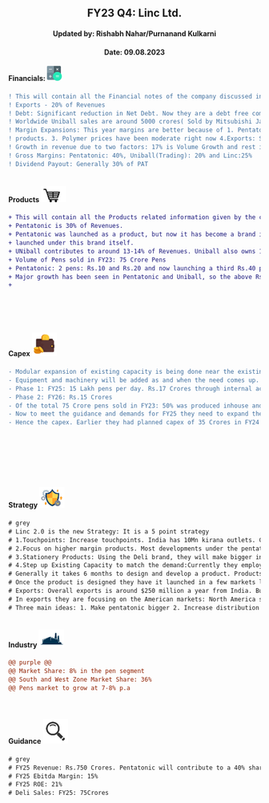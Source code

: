 <h2 align="center"> FY23 Q4: Linc Ltd.</h2>
<h4 align="center"> Updated by: Rishabh Nahar/Purnanand Kulkarni</h4>
<h4 align="center"> Date: 09.08.2023</h4>

[fin]: https://www.screener.in/company/LINC/
[products]: https://lincpen.com/products
[capex]: https://eresh-zealous.medium.com/
[strategy]: https://eresh-zealous.medium.com/
[ind]: https://www.verifiedmarketresearch.com/product/india-writing-instruments-market/
[investor_relations]: https://lincpen.com/investor-relations

  
#### Financials:   [<img align="centre" alt="Java" width="30px" src="https://github.com/qodeinvestments/Swan-Documentation/blob/main/Systems/100_Baggers/github_pages/logo_files/Financials%20Logo%201.png" />][fin]
```diff
! This will contain all the Financial notes of the company discussed in the Concall other than numbers.
! Exports - 20% of Revenues
! Debt: Significant reduction in Net Debt. Now they are a debt free company.
! Worldwide Uniball sales are around 5000 crores( Sold by Mitsubishi Japan Co.): This shows that Linc has a big headroom over here.
! Margin Expansions: This year margins are better because of 1. Pentatonic share in Revenues has gone up, 2.Increase in prices of legacy
! products. 3. Polymer prices have been moderate right now 4.Exports: Since rupee became weak the realisations were higher
! Growth in revenue due to two factors: 17% is Volume Growth and rest is price increase
! Gross Margins: Pentatonic: 40%, Uniball(Trading): 20% and Linc:25%
! Dividend Payout: Generally 30% of PAT



```




#### Products [<img align="centre" alt="Java" width="50px" src="https://github.com/qodeinvestments/Swan-Documentation/blob/main/Systems/100_Baggers/github_pages/logo_files/Products%20Logo%201.jpg" />][products]
```diff
+ This will contain all the Products related information given by the company during the Concall.
+ Pentatonic is 30% of Revenues.
+ Pentatonic was launched as a product, but now it has become a brand itself. So the new and more expensive products will be
+ launched under this brand itself.
+ UNiball contributes to around 13-14% of Revenues. Uniball also owns 13.5% of Linc India.
+ Volume of Pens sold in FY23: 75 Crore Pens
+ Pentatonic: 2 pens: Rs.10 and Rs.20 and now launching a third Rs.40 pen
+ Major growth has been seen in Pentatonic and Uniball, so the above Rs.10 pens. Below Rs.10 pens have seen single digit growth or stagnant
+ 






```





#### Capex [<img align="centre" alt="Java" width="50px" src="https://github.com/qodeinvestments/Swan-Documentation/blob/main/Systems/100_Baggers/github_pages/logo_files/Capex%20Logo%201.jpg" />][capex]
```diff
- Modular expansion of existing capacity is being done near the existing factory. Current basic infra has been completed to take the 20lakh pens per day. 
- Equipment and machinery will be added as and when the need comes up. Total Cost will be 50 Crores
- Phase 1: FY25: 15 Lakh pens per day. Rs.17 Crores through internal accruals
- Phase 2: FY26: Rs.15 Crores
- Of the total 75 Crore pens sold in FY23: 50% was produced inhouse and 50% outsourced.
- Now to meet the guidance and demands for FY25 they need to expand the capacity by 30Crores. IN peak seasons the capacity falls short.
- Hence the capex. Earlier they had planned capex of 35 Crores in FY24 but now this is 17-18 Crores and the rest next year.








```



#### Strategy [<img align="centre" alt="Java" width="50px" src="https://github.com/qodeinvestments/Swan-Documentation/blob/main/Systems/100_Baggers/github_pages/logo_files/Strategy%20Logo%203.jpg" />][strategy]
```diff
# grey
# Linc 2.0 is the new Strategy: It is a 5 point strategy
# 1.Touchpoints: Increase touchpoints. India has 10Mn kirana outlets. Currently Linc has reached 2.4L outlets. Will take this number to 5L by FY25.
# 2.Focus on higher margin products. Most developments under the pentatonic portfolio: 3 products to be launch in FY24
# 3.Stationery Products: Using the Deli brand, they will make bigger inroads.FY23 Deli Sales: 25Crores will take this to 75Crores by FY25
# 4.Step up Existing Capacity to match the demand:Currently they employ 1200 female workers.
# Generally it takes 6 months to design and develop a product. Products are designed by top class engineers and designers.
# Once the product is designed they have it launched in a few markets like a test run: For 1-2 months. If it does well then full launch
# Exports: Overall exports is around $250 million a year from India. But this is mostly white labelling. They dont like doing a lot of White labelling.
# In exports they are focusing on the American markets: North America separately. Because Europe and Germany are tough markets since they have their own brands. 
# Three main ideas: 1. Make pentatonic bigger 2. Increase distribution networks 3. Increase the number of touchpoints



```

  

#### Industry   [<img align="centre" alt="Java" width="50px" src="https://github.com/qodeinvestments/Swan-Documentation/blob/main/Systems/100_Baggers/github_pages/logo_files/Industry%20Logo%201.jpg" />][ind]
```diff
@@ purple @@
@@ Market Share: 8% in the pen segment
@@ South and West Zone Market Share: 36%
@@ Pens market to grow at 7-8% p.a




```
[management]: https://eresh-zealous.medium.com/
#### Guidance [<img align="centre" alt="Java" width="50px" src="https://github.com/qodeinvestments/Swan-Documentation/blob/main/Systems/100_Baggers/github_pages/logo_files/magnifying-glass.svg" />][investor_relations]
```diff
# grey
# FY25 Revenue: Rs.750 Crores. Pentatonic will contribute to a 40% share in revenues. Deli will be 10% of Revenues
# FY25 Ebitda Margin: 15%
# FY25 ROE: 21%
# Deli Sales: FY25: 75Crores






```






